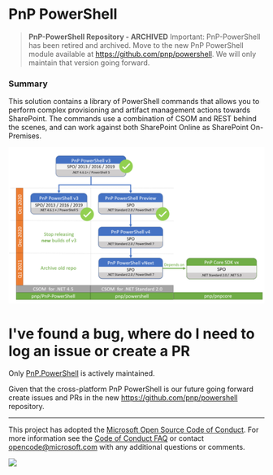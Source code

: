 ﻿# PnP PowerShell  #

> **PnP-PowerShell Repository - ARCHIVED**
> Important: PnP-PowerShell has been retired and archived. Move to the new PnP PowerShell module available at https://github.com/pnp/powershell. We will only maintain that version going forward.

### Summary ###
This solution contains a library of PowerShell commands that allows you to perform complex provisioning and artifact management actions towards SharePoint. The commands use a combination of CSOM and REST behind the scenes, and can work against both SharePoint Online as SharePoint On-Premises.

![PnP PowerShell RoadMap](PnP_PowerShell_Roadmap.png)

# I've found a bug, where do I need to log an issue or create a PR

Only [PnP.PowerShell](https://github.com/pnp/powershell) is actively maintained. 

Given that the cross-platform PnP PowerShell is our future going forward create issues and PRs in the new https://github.com/pnp/powershell repository.

---
This project has adopted the [Microsoft Open Source Code of Conduct](https://opensource.microsoft.com/codeofconduct/). For more information see the [Code of Conduct FAQ](https://opensource.microsoft.com/codeofconduct/faq/) or contact [opencode@microsoft.com](mailto:opencode@microsoft.com) with any additional questions or comments.

<img src="https://telemetry.sharepointpnp.com/pnp-powershell/readme" /> 
